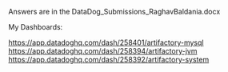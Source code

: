Answers are in the DataDog_Submissions_RaghavBaldania.docx

My Dashboards: 

https://app.datadoghq.com/dash/258401/artifactory-mysql
https://app.datadoghq.com/dash/258394/artifactory-jvm
https://app.datadoghq.com/dash/258392/artifactory-system
